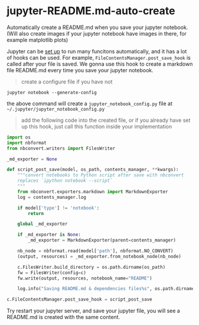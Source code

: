 # jupyter-README.md-auto-create
Automatically create a README.md when you save your jupyter notebook. (Will also create images if your jupyter notebook have images in there, for example matplotlib plots)

Jupyter can be [set up](https://jupyter-notebook.readthedocs.io/en/stable/config.html) to run many funcitons automatically, and it has a lot of hooks can be used. For example, `FileContentsManager.post_save_hook`  is called after your file is saved. We gonna use this hook to create a markdown file README.md every time you save your jupyter notebook.

> create a configure file if you have not
```
jupyter notebook --generate-config
```
the above command will create a `jupyter_notebook_config.py` file at `~/.jupyter/jupyter_notebook_config.py`


> add the following code into the created file, or if you already have set up this hook, just call this function inside your implementation

```python
import os
import nbformat
from nbconvert.writers import FilesWriter

_md_exporter = None

def script_post_save(model, os_path, contents_manager, **kwargs):
    """convert notebooks to Python script after save with nbconvert
    replaces `ipython notebook --script`
    """
    from nbconvert.exporters.markdown import MarkdownExporter
    log = contents_manager.log

    if model['type'] != 'notebook':
        return

    global _md_exporter

    if _md_exporter is None:
        _md_exporter = MarkdownExporter(parent=contents_manager)

    nb_node = nbformat.read(model['path'], nbformat.NO_CONVERT)
    (output, resources) = _md_exporter.from_notebook_node(nb_node)

    c.FilesWriter.build_directory = os.path.dirname(os_path)
    fw = FilesWriter(config=c)
    fw.write(output, resources, notebook_name="README")

    log.info("Saving README.md & dependencies files%s", os.path.dirname(os_path))

c.FileContentsManager.post_save_hook = script_post_save
```

Try restart your jupyter server, and save your jupyter file, you will see a README.md is created with the same content. 
